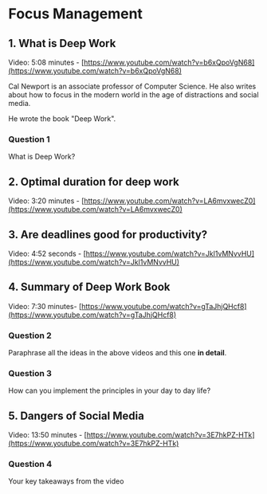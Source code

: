 # Focus Management

## 1. What is Deep Work
Video: 5:08 minutes - [https://www.youtube.com/watch?v=b6xQpoVgN68](https://www.youtube.com/watch?v=b6xQpoVgN68)

Cal Newport is an associate professor of Computer Science. He also writes about how to focus in the modern world in the age of distractions and social media.

He wrote the book "Deep Work".

### Question 1
What is Deep Work?

## 2. Optimal duration for deep work
Video: 3:20 minutes - [https://www.youtube.com/watch?v=LA6mvxwecZ0](https://www.youtube.com/watch?v=LA6mvxwecZ0)

## 3. Are deadlines good for productivity?
Video: 4:52 seconds - [https://www.youtube.com/watch?v=Jkl1vMNvvHU](https://www.youtube.com/watch?v=Jkl1vMNvvHU)

## 4. Summary of Deep Work Book

Video: 7:30 minutes- [https://www.youtube.com/watch?v=gTaJhjQHcf8](https://www.youtube.com/watch?v=gTaJhjQHcf8)

### Question 2
Paraphrase all the ideas in the above videos and this one **in detail**.

### Question 3
How can you implement the principles in your day to day life?

## 5. Dangers of Social Media
Video: 13:50 minutes - [https://www.youtube.com/watch?v=3E7hkPZ-HTk](https://www.youtube.com/watch?v=3E7hkPZ-HTk)

### Question 4
Your key takeaways from the video

